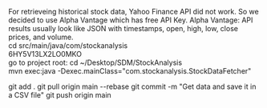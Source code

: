 For retrieveing historical stock data, Yahoo Finance API did not work. So we decided to use Alpha Vantage which has free API Key. Alpha Vantage: API results usually look like JSON with timestamps, open, high, low, close prices, and volume. <br>
cd src/main/java/com/stockanalysis <br>
6HY5V13LX2LO0MKO <br>
go to project root: cd ~/Desktop/SDM/StockAnalysis <br>
mvn exec:java -Dexec.mainClass="com.stockanalysis.StockDataFetcher" <br>

git add .
git pull origin main --rebase
git commit -m "Get data and save it in a CSV file"
git push origin main
